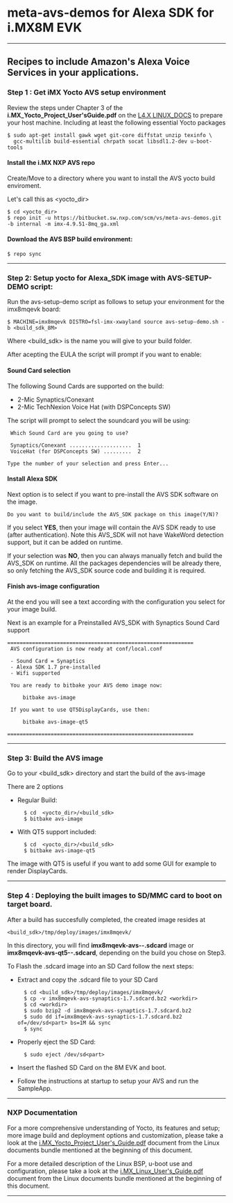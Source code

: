 # meta-avs-demos for Alexa SDK for i.MX8M EVK
---

Recipes to include Amazon's Alexa Voice Services in your applications.
---
### Step 1 : Get iMX Yocto AVS setup environment

Review the steps under Chapter 3 of the **i.MX_Yocto_Project_User'sGuide.pdf**
on the [L4.X LINUX_DOCS](https://goo.gl/Qcp4yA) to prepare your host machine.
Including at least the following essential Yocto packages

    $ sudo apt-get install gawk wget git-core diffstat unzip texinfo \
      gcc-multilib build-essential chrpath socat libsdl1.2-dev u-boot-tools

#### Install the i.MX NXP AVS repo

Create/Move to a directory where you want to install the AVS yocto build
enviroment.

Let's call this as <yocto_dir>


    $ cd <yocto_dir>
    $ repo init -u https://bitbucket.sw.nxp.com/scm/vs/meta-avs-demos.git -b internal -m imx-4.9.51-8mq_ga.xml


#### Download the AVS BSP build environment:

    $ repo sync
---
### Step 2: Setup yocto for Alexa_SDK image with AVS-SETUP-DEMO script:

Run the avs-setup-demo script as follows to setup your environment for the
imx8mqevk board:


    $ MACHINE=imx8mqevk DISTRO=fsl-imx-xwayland source avs-setup-demo.sh -b <build_sdk_8M>

Where <build_sdk> is the name you will give to your build folder.

After acepting the EULA the script will prompt if you want to enable:

#### Sound Card selection

The following Sound Cards are supported on the build:

* 2-Mic Synaptics/Conexant
* 2-Mic TechNexion Voice Hat (with DSPConcepts SW)

The script will prompt to select the soundcard you will be using:


     Which Sound Card are you going to use?

     Synaptics/Conexant ....................  1
     VoiceHat (for DSPConcepts SW) .........  2

    Type the number of your selection and press Enter...


#### Install Alexa SDK

Next option is to select if you want to pre-install the AVS SDK software on the
image.

    Do you want to build/include the AVS_SDK package on this image(Y/N)?

If you select **YES**, then your image will contain the AVS SDK ready to use
(after authentication). Note this AVS_SDK will not have WakeWord detection
support, but it can be added on runtime.

If your selection was **NO**, then you can always manually fetch and build the
AVS_SDK on runtime. All the packages dependencies will be already there, so
only fetching the AVS_SDK source code and building it is required.


#### Finish avs-image configuration

At the end you will see a text according with the configuration you select for
your image build.

Next is an example for a Preinstalled AVS_SDK with Synaptics Sound Card support

    ============================================================
     AVS configuration is now ready at conf/local.conf

     - Sound Card = Synaptics
     - Alexa SDK 1.7 pre-installed
     - Wifi supported

     You are ready to bitbake your AVS demo image now:

         bitbake avs-image

     If you want to use QT5DisplayCards, use then:

         bitbake avs-image-qt5

    ============================================================

---

### Step 3: Build the AVS image

Go to your <build_sdk> directory and start the build of the avs-image

There are 2 options

- Regular Build:

        $ cd  <yocto_dir>/<build_sdk>
        $ bitbake avs-image


- With QT5 support included:

        $ cd  <yocto_dir>/<build_sdk>
        $ bitbake avs-image-qt5


The image with QT5 is useful if you want to add some GUI for example to render
DisplayCards.

---

### Step 4 : Deploying the built images to SD/MMC card to boot on target board.

After a build has succesfully completed, the created image resides at

    <build_sdk>/tmp/deploy/images/imx8mqevk/

In this directory, you will find **imx8mqevk-avs-<soundcard>-<version>.sdcard**
image or **imx8mqevk-avs-qt5-<soundcard>-<version>.sdcard**, depending on the
build you chose on Step3.

To Flash the .sdcard image into an SD Card follow the next steps:


- Extract and copy the .sdcard file to your SD Card
	
        $ cd <build_sdk>/tmp/deploy/images/imx8mqevk/
        $ cp -v imx8mqevk-avs-synaptics-1.7.sdcard.bz2 <workdir>
        $ cd <workdir>
		$ sudo bzip2 -d imx8mqevk-avs-synaptics-1.7.sdcard.bz2
        $ sudo dd if=imx8mqevk-avs-synaptics-1.7.sdcard.bz2 of=/dev/sd<part> bs=1M && sync
        $ sync

- Properly eject the SD Card:

        $ sudo eject /dev/sd<part>


- Insert the flashed SD Card on the 8M EVK and boot.

- Follow the instructions at startup to setup your AVS and run the SampleApp.

---

### NXP Documentation

For a more comprehensive understanding of Yocto, its features and setup; more
image build and deployment options and customization, please take a look at the
[i.MX_Yocto_Project_User's_Guide.pdf](https://goo.gl/E9RSxz) document from the
Linux documents bundle mentioned at the beginning of this document.

For a more detailed description of the Linux BSP, u-boot use and configuration,
please take a look at the [i.MX_Linux_User's_Guide.pdf](https://goo.gl/M8ujSY)
document from the Linux documents bundle mentioned at the beginning of this
document.

---
